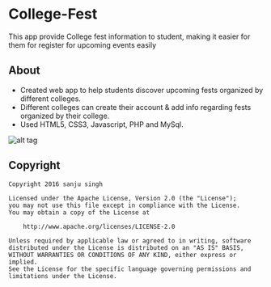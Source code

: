 # College-Fest
This app provide College fest information to student, making it easier for them for register for upcoming events easily

<h2>About</h2>

* Created web app to help students discover upcoming fests organized by different colleges.
* Different colleges can create their account & add info regarding fests organized by their college.
* Used HTML5, CSS3, Javascript, PHP and MySql.

![alt tag](https://github.com/sanju-singh/College-Fest/blob/master/images/app.png)


<h2>Copyright</h2>

    Copyright 2016 sanju singh
    
    Licensed under the Apache License, Version 2.0 (the "License");
    you may not use this file except in compliance with the License.
    You may obtain a copy of the License at
    
        http://www.apache.org/licenses/LICENSE-2.0
    
    Unless required by applicable law or agreed to in writing, software
    distributed under the License is distributed on an "AS IS" BASIS,
    WITHOUT WARRANTIES OR CONDITIONS OF ANY KIND, either express or implied.
    See the License for the specific language governing permissions and
    limitations under the License.
